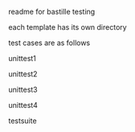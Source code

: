 readme for bastille testing


each template has its own directory



test cases are as follows

unittest1

unittest2

unittest3

unittest4


testsuite

